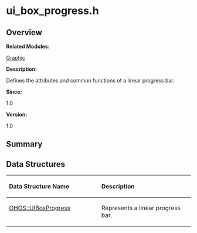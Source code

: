 # ui\_box\_progress.h<a name="ZH-CN_TOPIC_0000001054718109"></a>

## **Overview**<a name="section2107769223093528"></a>

**Related Modules:**

[Graphic](Graphic.md)

**Description:**

Defines the attributes and common functions of a linear progress bar. 

**Since:**

1.0

**Version:**

1.0

## **Summary**<a name="section1291816270093528"></a>

## Data Structures<a name="nested-classes"></a>

<a name="table1818279457093528"></a>
<table><thead align="left"><tr id="row112175085093528"><th class="cellrowborder" valign="top" width="50%" id="mcps1.1.3.1.1"><p id="p62858687093528"><a name="p62858687093528"></a><a name="p62858687093528"></a>Data Structure Name</p>
</th>
<th class="cellrowborder" valign="top" width="50%" id="mcps1.1.3.1.2"><p id="p1726934872093528"><a name="p1726934872093528"></a><a name="p1726934872093528"></a>Description</p>
</th>
</tr>
</thead>
<tbody><tr id="row1039015400093528"><td class="cellrowborder" valign="top" width="50%" headers="mcps1.1.3.1.1 "><p id="p94622172093528"><a name="p94622172093528"></a><a name="p94622172093528"></a><a href="OHOS-UIBoxProgress.md">OHOS::UIBoxProgress</a></p>
</td>
<td class="cellrowborder" valign="top" width="50%" headers="mcps1.1.3.1.2 "><p id="p194337907093528"><a name="p194337907093528"></a><a name="p194337907093528"></a>Represents a linear progress bar. </p>
</td>
</tr>
</tbody>
</table>

